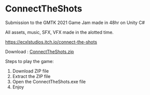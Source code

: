 # ConnectTheShots
Submission to the GMTK 2021 Game Jam made in 48hr on Unity C#

All assets, music, SFX, VFX made in the alotted time.

https://ecxlstudios.itch.io/connect-the-shots


Download : 
[ConnectTheShots.zip](https://github.com/iliur/ConnectTheShots/files/10610142/ConnectTheShots.zip)

Steps to play the game: 
1. Download ZIP file
2. Extract the ZIP file
3. Open the ConnectTheShots.exe file
4. Enjoy
